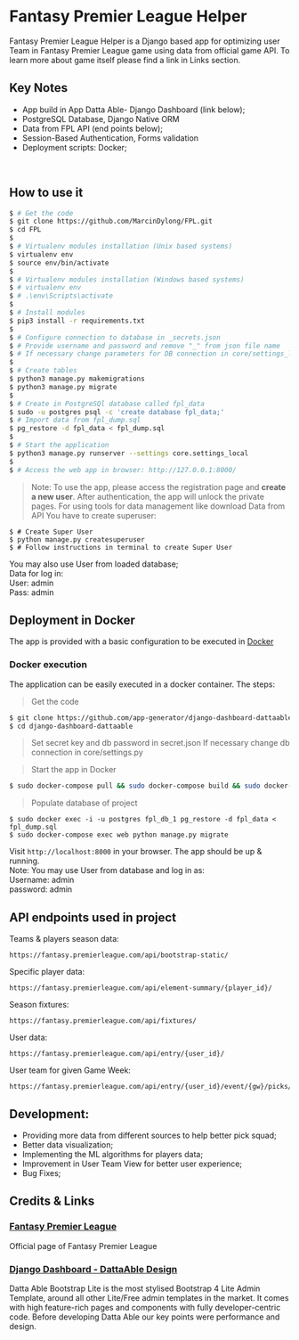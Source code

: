 # Fantasy Premier League Helper 

Fantasy Premier League Helper is a Django based app for optimizing user Team in Fantasy Premier League game using data from official game API. To learn more about game itself please find a link in Links section.
<br/>

## Key Notes
- App build in App Datta Able- Django Dashboard (link below);
- PostgreSQL Database, Django Native ORM
- Data from FPL API (end points below);
- Session-Based Authentication, Forms validation
- Deployment scripts: Docker;

<br />


## How to use it

```bash
$ # Get the code
$ git clone https://github.com/MarcinDylong/FPL.git
$ cd FPL
$
$ # Virtualenv modules installation (Unix based systems)
$ virtualenv env
$ source env/bin/activate
$
$ # Virtualenv modules installation (Windows based systems)
$ # virtualenv env
$ # .\env\Scripts\activate
$
$ # Install modules
$ pip3 install -r requirements.txt
$
$ # Configure connection to database in _secrets.json
$ # Provide username and password and remove "_" from json file name
$ # If necessary change parameters for DB connection in core/settings_local.py
$
$ # Create tables
$ python3 manage.py makemigrations
$ python3 manage.py migrate
$
$ # Create in PostgreSQl database called fpl_data
$ sudo -u postgres psql -c 'create database fpl_data;'
$ # Import data from fpl_dump.sql
$ pg_restore -d fpl_data < fpl_dump.sql
$
$ # Start the application
$ python3 manage.py runserver --settings core.settings_local
$
$ # Access the web app in browser: http://127.0.0.1:8000/
```
> Note: To use the app, please access the registration page and **create a new user**. After authentication, the app will unlock the private pages.
For using tools for data management like download Data from API You have to create superuser:
```
$ # Create Super User
$ python manage.py createsuperuser
$ # Follow instructions in terminal to create Super User
```
You may also use User from loaded database; <br>
Data for log in: <br>
User: admin <br>
Pass: admin
<br/>

## Deployment in Docker

The app is provided with a basic configuration to be executed in [Docker](https://www.docker.com/)

### Docker execution


The application can be easily executed in a docker container. The steps:

> Get the code

```bash
$ git clone https://github.com/app-generator/django-dashboard-dattaable.git
$ cd django-dashboard-dattaable
```

> Set secret key and db password in secret.json
> If necessary change db connection in core/settings.py

> Start the app in Docker

```bash
$ sudo docker-compose pull && sudo docker-compose build && sudo docker-compose up -d
```

> Populate database of project
```
$ sudo docker exec -i -u postgres fpl_db_1 pg_restore -d fpl_data < fpl_dump.sql
$ sudo docker-compose exec web python manage.py migrate
```

Visit `http://localhost:8000` in your browser. The app should be up & running.<br/>
Note: You may use User from database and log in as:<br/>
Username: admin<br/>
password: admin

## API endpoints used in project

Teams & players season data:
```
https://fantasy.premierleague.com/api/bootstrap-static/
```
Specific player data:
```
https://fantasy.premierleague.com/api/element-summary/{player_id}/
```
Season fixtures:
```
https://fantasy.premierleague.com/api/fixtures/
```
User data:
```
https://fantasy.premierleague.com/api/entry/{user_id}/
```
User team for given Game Week:
```
https://fantasy.premierleague.com/api/entry/{user_id}/event/{gw}/picks/
```

## Development:
- Providing more data from different sources to help better pick squad;
- Better data visualization;
- Implementing the ML algorithms for players data;
- Improvement in User Team View for better user experience;
- Bug Fixes;

## Credits & Links

### [Fantasy Premier League](https://fantasy.premierleague.com/)

Official page of Fantasy Premier League 


### [Django Dashboard - DattaAble Design](https://appseed.us/admin-dashboards/django-dashboard-dattaable)

Datta Able Bootstrap Lite is the most stylised Bootstrap 4 Lite Admin Template, around all other Lite/Free admin templates in the market. It comes with high feature-rich pages and components with fully developer-centric code. Before developing Datta Able our key points were performance and design.